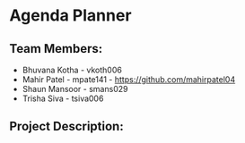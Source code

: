 # Agenda Planner

## Team Members:
- Bhuvana Kotha - vkoth006
- Mahir Patel - mpate141
      - https://github.com/mahirpatel04
- Shaun Mansoor - smans029
- Trisha Siva - tsiva006

## Project Description:
